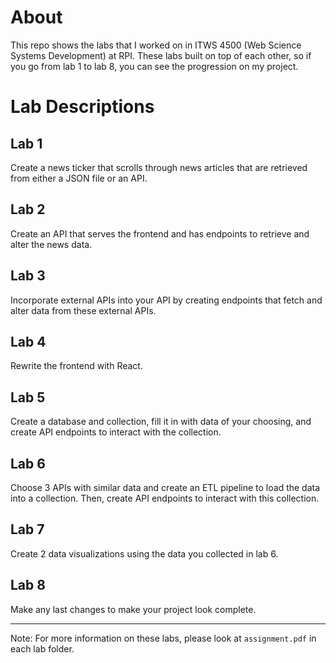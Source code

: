 # About
This repo shows the labs that I worked on in ITWS 4500 (Web Science Systems Development) at RPI. These labs built on top of each other, so if you go from lab 1 to lab 8, you can see the progression on my project.

# Lab Descriptions
## Lab 1
Create a news ticker that scrolls through news articles that are retrieved from either a JSON file or an API.
## Lab 2
Create an API that serves the frontend and has endpoints to retrieve and alter the news data.
## Lab 3
Incorporate external APIs into your API by creating endpoints that fetch and alter data from these external APIs.
## Lab 4
Rewrite the frontend with React.
## Lab 5
Create a database and collection, fill it in with data of your choosing, and create API endpoints to interact with the collection.
## Lab 6
Choose 3 APIs with similar data and create an ETL pipeline to load the data into a collection. Then, create API endpoints to interact with this collection.
## Lab 7
Create 2 data visualizations using the data you collected in lab 6.
## Lab 8
Make any last changes to make your project look complete.

---
Note: For more information on these labs, please look at `assignment.pdf` in each lab folder.
